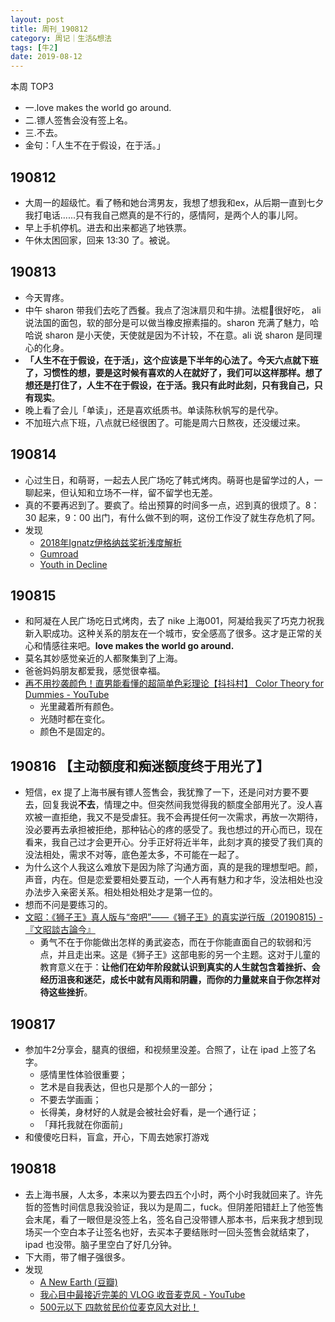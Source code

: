 ```yaml
---
layout: post
title: 周刊_190812
category: 周记｜生活&想法
tags: [牛2]
date: 2019-08-12
---
```


本周 TOP3
- 一.love makes the world go around.
- 二.镖人签售会没有签上名。
- 三.不去。
- 金句：「人生不在于假设，在于活。」


## 190812
  - 大周一的超级忙。看了畅和她台湾男友，我想了想我和ex，从后期一直到七夕我打电话......只有我自己燃真的是不行的，感情阿，是两个人的事儿阿。
  - 早上手机停机。进去和出来都逃了地铁票。
  - 午休太困回家，回来 13:30 了。被说。
  
##  190813
  - 今天胃疼。
  - 中午 sharon 带我们去吃了西餐。我点了泡沫扇贝和牛排。法棍🥖很好吃， ali说法国的面包，软的部分是可以做当橡皮擦素描的。sharon 充满了魅力，哈哈说 sharon 是小天使，天使就是因为不计较，不在意。ali 说 sharon 是同理心的化身。
  - **「人生不在于假设，在于活」，这个应该是下半年的心法了。今天六点就下班了，习惯性的想，要是这时候有喜欢的人在就好了，我们可以这样那样。想了想还是打住了，人生不在于假设，在于活。我只有此时此刻，只有我自己，只有现实**。
  - 晚上看了会儿「单读」，还是喜欢纸质书。单读陈秋帆写的是代孕。
  - 不加班六点下班，八点就已经很困了。可能是周六日熬夜，还没缓过来。

## 190814
  - 心过生日，和萌哥，一起去人民广场吃了韩式烤肉。萌哥也是留学过的人，一聊起来，但认知和立场不一样，留不留学也无差。
  - 真的不要再迟到了。要疯了。给出预算的时间多一点，迟到真的很烦了。8：30 起来，9：00 出门，有什么做不到的啊，这份工作没了就生存危机了阿。
  - 发现
    - [2018年Ignatz伊格纳兹奖祈浅度解析](https://www.douban.com/note/707783928/)
    - [Gumroad](https://gumroad.com/)
    - [Youth in Decline](http://www.youthindecline.com/)
    
##  190815
  - 和阿凝在人民广场吃日式烤肉，去了 nike 上海001，阿凝给我买了巧克力祝我新入职成功。这种关系的朋友在一个城市，安全感高了很多。这才是正常的关心和情感往来吧。**love makes the world go around.**
  - 莫名其妙感觉亲近的人都聚集到了上海。
  - 爸爸妈妈朋友都爱我，感觉很幸福。
  - [再不用抄袭颜色！直男能看懂的超简单色彩理论【抖抖村】 Color Theory for Dummies - YouTube](https://www.youtube.com/watch?v=XzGc6_4SoXQ) 
    - 光里藏着所有颜色。
    - 光随时都在变化。
    - 颜色不是固定的。
    
##  190816 【主动额度和痴迷额度终于用光了】
  - 短信，ex 提了上海书展有镖人签售会，我犹豫了一下，还是问对方要不要去，回复我说**不去**，情理之中。但突然间我觉得我的额度全部用光了。没人喜欢被一直拒绝，我又不是受虐狂。我不会再提任何一次需求，再放一次期待，没必要再去承担被拒绝，那种钻心的疼的感受了。我也想过的开心而已，现在看来，我自己过才会更开心。分手正好将近半年，此刻才真的接受了我们真的没法相处，需求不对等，底色差太多，不可能在一起了。
  - 为什么这个人我这么难放下是因为除了沟通方面，真的是我的理想型吧。颜，声音，内在。但是恋爱要相处要互动，一个人再有魅力和才华，没法相处也没办法步入亲密关系。相处相处相处才是第一位的。
  - 想而不问是要练习的。
  - [文昭：《狮子王》真人版与“帝吧”——《狮子王》的真实逆行版（20190815) - 『文昭談古論今』](https://www.wenzhao.ca/2019/08/15/%e6%96%87%e6%98%ad%ef%bc%9a%e3%80%8a%e7%8b%ae%e5%ad%90%e7%8e%8b%e3%80%8b%e7%9c%9f%e4%ba%ba%e7%89%88%e4%b8%8e%e5%b8%9d%e5%90%a7-%e3%80%8a%e7%8b%ae%e5%ad%90%e7%8e%8b/)
    - 勇气不在于你能做出怎样的勇武姿态，而在于你能直面自己的软弱和污点，并且走出来。这是《狮子王》这部电影的另一个主题。这对于儿童的教育意义在于：**让他们在幼年阶段就认识到真实的人生就包含着挫折、会经历沮丧和迷茫，成长中就有风雨和阴霾，而你的力量就来自于你怎样对待这些挫折**。

## 190817
  - 参加牛2分享会，腿真的很细，和视频里没差。合照了，让在 ipad 上签了名字。
     - 感情里性体验很重要；
     - 艺术是自我表达，但也只是那个人的一部分；
     - 不要去学画画；
     - 长得美，身材好的人就是会被社会好看，是一个通行证；
     - 「拜托我就在你面前」
  - 和傻傻吃日料，盲盒，开心，下周去她家打游戏
  
##  190818
  - 去上海书展，人太多，本来以为要去四五个小时，两个小时我就回来了。许先哲的签售时间信息我没验证，我以为是周二，fuck。但阴差阳错赶上了他签售会末尾，看了一眼但是没签上名，签名自己没带镖人那本书，后来我才想到现场买一个空白本子让签名也好，去买本子要结账时一回头签售会就结束了，ipad 也没带。脑子里空白了好几分钟。
  - 下大雨，带了帽子强很多。
  - 发现
    - [A New Earth (豆瓣)](https://book.douban.com/subject/1477611/)
    - [我心目中最接近完美的 VLOG 收音麦克风 - YouTube](https://www.youtube.com/watch?v=w4AQUUeRyaI)
    - [500元以下 四款贫民价位麦克风大对比！](https://www.bilibili.com/video/av55551121?from=search&seid=11232183573131186741)
